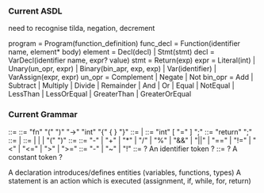 ### Current ASDL

need to recognise tilda, negation, decrement

program = Program(function_definition)
func_decl = Function(identifier name, element\* body)
element = Decl(decl) | Stmt(stmt)
decl = VarDecl(identifier name, expr? value)
stmt = Return(exp)
expr = Literal(int) | Unary(un_opr, expr) | Binary(bin_apr, exp, exp) | Var(identifier) | VarAssign(expr, expr)
un_opr = Complement | Negate | Not
bin_opr = Add | Subtract | Multiply | Divide | Remainder | And | Or
| Equal | NotEqual | LessThan | LessOrEqual
| GreaterThan | GreaterOrEqual

### Current Grammar

<program> ::= <func>
<func> ::= "fn" <identifier> "(" ")" "->" "int" "{" { <element> } "}"
<element> ::= <stmt> | <decl>
<decl> ::= "int" <identifier> [ "=" <expr> ] ";"
<stmt> ::= "return" <expr> ";"
<expr> ::= <factor> | <expr> <binopr> <expr>
<factor> ::= <int> | <identifier> | <unopr> <factor> | "(" <expr> ")"
<binopr> ::= ::= "-" | "+" | "\*" | "/" | "%" | "&&" | "||"
| "==" | "!=" | "<" | "<=" | ">" | ">="
<unopr> ::= "-" | "~" | "!"
<identifier> ::= ? An identifier token ?
<int> ::= ? A constant token ?

A declaration introduces/defines entities (variables, functions, types)
A statement is an action which is executed (assignment, if, while, for, return)

